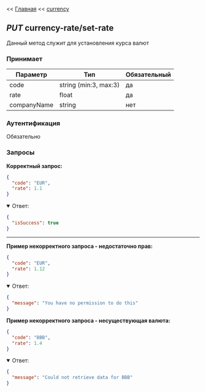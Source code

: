 << [Главная](./../../../../README.md) << [currency](./../index.md)

## <i>PUT</i> currency-rate/set-rate

Данный метод служит для установления курса валют

### Принимает

| Параметр    | Тип                   | Обязательный |
|-------------|-----------------------|--------------|
| code        | string (min:3, max:3) | да           |
| rate        | float                 | да           |
| companyName | string                | нет          |

### Аутентификация

Обязательно

### Запросы

**Корректный запрос:**

```json
{
  "code": "EUR",
  "rate": 1.1
}
```

<details open>
<summary>Ответ:</summary>

```json
{
  "isSuccess": true
}
```

</details>

---

**Пример некорректного запроса - недостаточно прав:**

```json
{
  "code": "EUR",
  "rate": 1.12
}
```

<details open>
<summary>Ответ:</summary>

```json
{
  "message": "You have no permission to do this"
}
```

</details>

**Пример некорректного запроса - несуществующая валюта:**

```json
{
  "code": "BBB",
  "rate": 1.4
}
```

<details open>
<summary>Ответ:</summary>

```json
{
  "message": "Could not retrieve data for BBB"
}
```

</details>